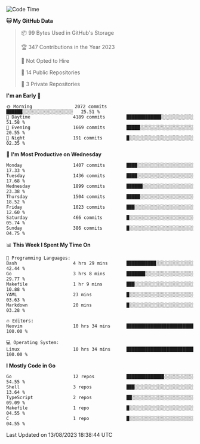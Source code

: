<!--START_SECTION:waka-->
![Code Time](http://img.shields.io/badge/Code%20Time-114%20hrs%2011%20mins-blue)

**🐱 My GitHub Data** 

> 📦 99 Bytes Used in GitHub's Storage 
 > 
> 🏆 347 Contributions in the Year 2023
 > 
> 🚫 Not Opted to Hire
 > 
> 📜 14 Public Repositories 
 > 
> 🔑 3 Private Repositories 
 > 
**I'm an Early 🐤** 

```text
🌞 Morning                2072 commits        ██████░░░░░░░░░░░░░░░░░░░   25.51 % 
🌆 Daytime                4189 commits        █████████████░░░░░░░░░░░░   51.58 % 
🌃 Evening                1669 commits        █████░░░░░░░░░░░░░░░░░░░░   20.55 % 
🌙 Night                  191 commits         █░░░░░░░░░░░░░░░░░░░░░░░░   02.35 % 
```
📅 **I'm Most Productive on Wednesday** 

```text
Monday                   1407 commits        ████░░░░░░░░░░░░░░░░░░░░░   17.33 % 
Tuesday                  1436 commits        ████░░░░░░░░░░░░░░░░░░░░░   17.68 % 
Wednesday                1899 commits        ██████░░░░░░░░░░░░░░░░░░░   23.38 % 
Thursday                 1504 commits        █████░░░░░░░░░░░░░░░░░░░░   18.52 % 
Friday                   1023 commits        ███░░░░░░░░░░░░░░░░░░░░░░   12.60 % 
Saturday                 466 commits         █░░░░░░░░░░░░░░░░░░░░░░░░   05.74 % 
Sunday                   386 commits         █░░░░░░░░░░░░░░░░░░░░░░░░   04.75 % 
```


📊 **This Week I Spent My Time On** 

```text
💬 Programming Languages: 
Bash                     4 hrs 29 mins       ███████████░░░░░░░░░░░░░░   42.44 % 
Go                       3 hrs 8 mins        ███████░░░░░░░░░░░░░░░░░░   29.77 % 
Makefile                 1 hr 9 mins         ███░░░░░░░░░░░░░░░░░░░░░░   10.88 % 
YAML                     23 mins             █░░░░░░░░░░░░░░░░░░░░░░░░   03.63 % 
Markdown                 20 mins             █░░░░░░░░░░░░░░░░░░░░░░░░   03.28 % 

🔥 Editors: 
Neovim                   10 hrs 34 mins      █████████████████████████   100.00 % 

💻 Operating System: 
Linux                    10 hrs 34 mins      █████████████████████████   100.00 % 
```

**I Mostly Code in Go** 

```text
Go                       12 repos            ██████████████░░░░░░░░░░░   54.55 % 
Shell                    3 repos             ███░░░░░░░░░░░░░░░░░░░░░░   13.64 % 
TypeScript               2 repos             ██░░░░░░░░░░░░░░░░░░░░░░░   09.09 % 
Makefile                 1 repo              █░░░░░░░░░░░░░░░░░░░░░░░░   04.55 % 
C                        1 repo              █░░░░░░░░░░░░░░░░░░░░░░░░   04.55 % 
```




 Last Updated on 13/08/2023 18:38:44 UTC
<!--END_SECTION:waka-->
